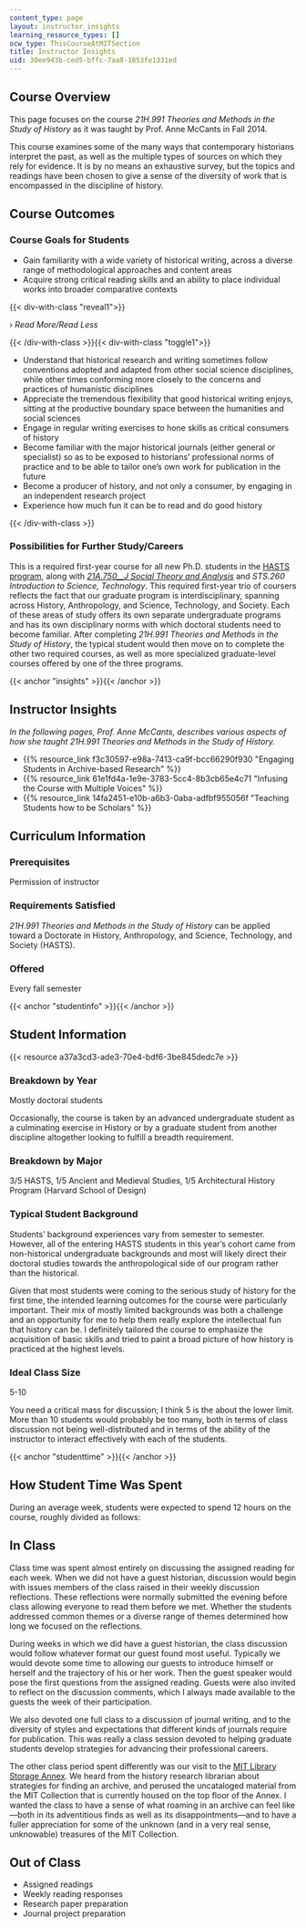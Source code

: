 ```yaml
---
content_type: page
layout: instructor_insights
learning_resource_types: []
ocw_type: ThisCourseAtMITSection
title: Instructor Insights
uid: 30ee943b-ced5-bffc-7aa8-1853fe1331ed
---
```


Course Overview
---------------

This page focuses on the course _21H.991 Theories and Methods in the Study of History_ as it was taught by Prof. Anne McCants in Fall 2014.

This course examines some of the many ways that contemporary historians interpret the past, as well as the multiple types of sources on which they rely for evidence. It is by no means an exhaustive survey, but the topics and readings have been chosen to give a sense of the diversity of work that is encompassed in the discipline of history.

Course Outcomes
---------------

### Course Goals for Students

*   Gain familiarity with a wide variety of historical writing, across a diverse range of methodological approaches and content areas
*   Acquire strong critical reading skills and an ability to place individual works into broader comparative contexts

{{< div-with-class "reveal1">}}

› _Read More/Read Less_

{{< /div-with-class >}}{{< div-with-class "toggle1">}}

*   Understand that historical research and writing sometimes follow conventions adopted and adapted from other social science disciplines, while other times conforming more closely to the concerns and practices of humanistic disciplines
*   Appreciate the tremendous flexibility that good historical writing enjoys, sitting at the productive boundary space between the humanities and social sciences
*   Engage in regular writing exercises to hone skills as critical consumers of history
*   Become familiar with the major historical journals (either general or specialist) so as to be exposed to historians’ professional norms of practice and to be able to tailor one’s own work for publication in the future
*   Become a producer of history, and not only a consumer, by engaging in an independent research project
*   Experience how much fun it can be to read and do good history

{{< /div-with-class >}}

### Possibilities for Further Study/Careers

This is a required first-year course for all new Ph.D. students in the [HASTS program](http://web.mit.edu/hasts/), along with [_21A.750__J Social Theory and Analysis_](/courses/21a-750j-social-theory-and-analysis-fall-2011) and _STS.260 Introduction to Science, Technology_. This required first-year trio of coursers reflects the fact that our graduate program is interdisciplinary, spanning across History, Anthropology, and Science, Technology, and Society. Each of these areas of study offers its own separate undergraduate programs and has its own disciplinary norms with which doctoral students need to become familiar. After completing _21H.991 Theories and Methods in the Study of History_, the typical student would then move on to complete the other two required courses, as well as more specialized graduate-level courses offered by one of the three programs.

{{< anchor "insights" >}}{{< /anchor >}}

Instructor Insights
-------------------

_In the following pages, Prof. Anne McCants, describes various aspects of how she taught _21H.991 Theories and Methods in the Study of History_._

*   {{% resource_link f3c30597-e98a-7413-ca9f-bcc66290f930 "Engaging Students in Archive-based Research" %}}
*   {{% resource_link 61e1fd4a-1e9e-3783-5cc4-8b3cb65e4c71 "Infusing the Course with Multiple Voices" %}}
*   {{% resource_link 14fa2451-e10b-a6b3-0aba-adfbf955056f "Teaching Students how to be Scholars" %}}

Curriculum Information
----------------------

### Prerequisites

Permission of instructor

### Requirements Satisfied

_21H.991 Theories and Methods in the Study of History_ can be applied toward a Doctorate in History, Anthropology, and Science, Technology, and Society (HASTS).

### Offered

Every fall semester

{{< anchor "studentinfo" >}}{{< /anchor >}}

Student Information
-------------------

{{< resource a37a3cd3-ade3-70e4-bdf6-3be845dedc7e >}}

### Breakdown by Year

Mostly doctoral students

Occasionally, the course is taken by an advanced undergraduate student as a culminating exercise in History or by a graduate student from another discipline altogether looking to fulfill a breadth requirement.

### Breakdown by Major

3/5 HASTS, 1/5 Ancient and Medieval Studies, 1/5 Architectural History Program (Harvard School of Design)

### Typical Student Background

Students’ background experiences vary from semester to semester. However, all of the entering HASTS students in this year’s cohort came from non-historical undergraduate backgrounds and most will likely direct their doctoral studies towards the anthropological side of our program rather than the historical.

Given that most students were coming to the serious study of history for the first time, the intended learning outcomes for the course were particularly important. Their mix of mostly limited backgrounds was both a challenge and an opportunity for me to help them really explore the intellectual fun that history can be. I definitely tailored the course to emphasize the acquisition of basic skills and tried to paint a broad picture of how history is practiced at the highest levels.

### Ideal Class Size

5-10

You need a critical mass for discussion; I think 5 is the about the lower limit. More than 10 students would probably be too many, both in terms of class discussion not being well-distributed and in terms of the ability of the instructor to interact effectively with each of the students.

{{< anchor "studenttime" >}}{{< /anchor >}}

How Student Time Was Spent
--------------------------

During an average week, students were expected to spend 12 hours on the course, roughly divided as follows:

In Class
--------

Class time was spent almost entirely on discussing the assigned reading for each week. When we did not have a guest historian, discussion would begin with issues members of the class raised in their weekly discussion reflections. These reflections were normally submitted the evening before class allowing everyone to read them before we met. Whether the students addressed common themes or a diverse range of themes determined how long we focused on the reflections.

During weeks in which we did have a guest historian, the class discussion would follow whatever format our guest found most useful. Typically we would devote some time to allowing our guests to introduce himself or herself and the trajectory of his or her work. Then the guest speaker would pose the first questions from the assigned reading. Guests were also invited to reflect on the discussion comments, which I always made available to the guests the week of their participation.

We also devoted one full class to a discussion of journal writing, and to the diversity of styles and expectations that different kinds of journals require for publication. This was really a class session devoted to helping graduate students develop strategies for advancing their professional careers.

The other class period spent differently was our visit to the [MIT Library Storage Annex](https://libraries.mit.edu/lsa/). We heard from the history research librarian about strategies for finding an archive, and perused the uncataloged material from the MIT Collection that is currently housed on the top floor of the Annex. I wanted the class to have a sense of what roaming in an archive can feel like—both in its adventitious finds as well as its disappointments—and to have a fuller appreciation for some of the unknown (and in a very real sense, unknowable) treasures of the MIT Collection.

Out of Class
------------

*   Assigned readings
*   Weekly reading responses
*   Research paper preparation
*   Journal project preparation